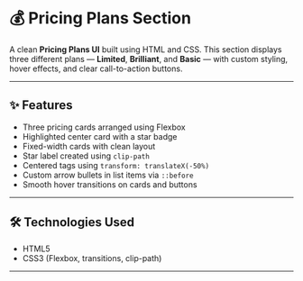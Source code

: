 # 💰 Pricing Plans Section

A clean **Pricing Plans UI** built using HTML and CSS. This section displays three different plans — **Limited**, **Brilliant**, and **Basic** — with custom styling, hover effects, and clear call-to-action buttons.

---

## ✨ Features

- Three pricing cards arranged using Flexbox
- Highlighted center card with a star badge
- Fixed-width cards with clean layout
- Star label created using `clip-path`
- Centered tags using `transform: translateX(-50%)`
- Custom arrow bullets in list items via `::before`
- Smooth hover transitions on cards and buttons

---


## 🛠️ Technologies Used

- HTML5
- CSS3 (Flexbox, transitions, clip-path)

---



